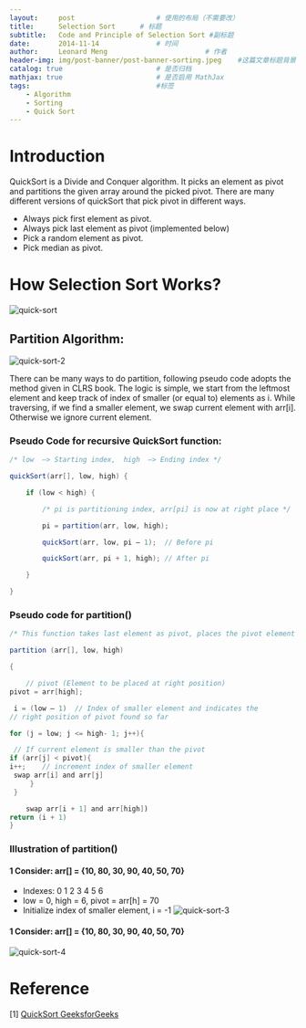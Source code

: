 ```yaml
---
layout:     post   				    # 使用的布局（不需要改）
title:      Selection Sort   	# 标题 
subtitle:   Code and Principle of Selection Sort #副标题
date:       2014-11-14 				# 时间
author:     Leonard Meng						# 作者
header-img: img/post-banner/post-banner-sorting.jpeg 	#这篇文章标题背景图片
catalog: true 						# 是否归档
mathjax: true                       # 是否启用 MathJax
tags:								#标签
    - Algorithm
    - Sorting
    - Quick Sort
---
```


# Introduction

QuickSort is a Divide and Conquer algorithm. It picks an element as pivot and partitions the given array around the picked pivot. There are many different versions of quickSort that pick pivot in different ways. 

- Always pick first element as pivot.
- Always pick last element as pivot (implemented below)
- Pick a random element as pivot.
- Pick median as pivot.


# How Selection Sort Works?

![quick-sort](https://www.menglingjun.com/img/in-post/quick-sort.gif)

## Partition Algorithm: 

![quick-sort-2](https://www.menglingjun.com/img/in-post/quick-sort2.png)

There can be many ways to do partition, following pseudo code adopts the method given in CLRS book. The logic is simple, we start from the leftmost element and keep track of index of smaller (or equal to) elements as i. While traversing, if we find a smaller element, we swap current element with arr[i]. Otherwise we ignore current element. 

### Pseudo Code for recursive QuickSort function:

```java
/* low  –> Starting index,  high  –> Ending index */

quickSort(arr[], low, high) {

    if (low < high) {

        /* pi is partitioning index, arr[pi] is now at right place */

        pi = partition(arr, low, high);

        quickSort(arr, low, pi – 1);  // Before pi

        quickSort(arr, pi + 1, high); // After pi

    }

}
```

### Pseudo code for partition()

```java
/* This function takes last element as pivot, places the pivot element at its correct position in sorted array, and places all smaller (smaller than pivot) to left of pivot and all greater elements to right of pivot */

partition (arr[], low, high)

{

    // pivot (Element to be placed at right position)
pivot = arr[high];  

 i = (low – 1)  // Index of smaller element and indicates the 
// right position of pivot found so far

for (j = low; j <= high- 1; j++){

 // If current element is smaller than the pivot
if (arr[j] < pivot){
i++;    // increment index of smaller element
 swap arr[i] and arr[j]
     }
 }

    swap arr[i + 1] and arr[high])
return (i + 1)
}
```

### Illustration of partition()

#### 1 Consider: arr[] = {10, 80, 30, 90, 40, 50, 70}

- Indexes:  0   1   2   3   4   5   6 
- low = 0, high =  6, pivot = arr[h] = 70
- Initialize index of smaller element, i = -1
![quick-sort-3](https://www.menglingjun.com/img/in-post/quick-sort3.jpeg)

#### 1 Consider: arr[] = {10, 80, 30, 90, 40, 50, 70}
![quick-sort-4](https://www.menglingjun.com/img/in-post/quick-sort4.jpeg)
# Reference



\[1\] [QuickSort GeeksforGeeks](https://www.geeksforgeeks.org/quick-sort/)